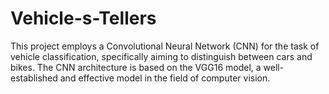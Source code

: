 # Vehicle-s-Tellers
This project employs a Convolutional Neural Network (CNN) for the task of vehicle classification, specifically aiming to distinguish between cars and bikes. The CNN architecture is based on the VGG16 model, a well-established and effective model in the field of computer vision.
